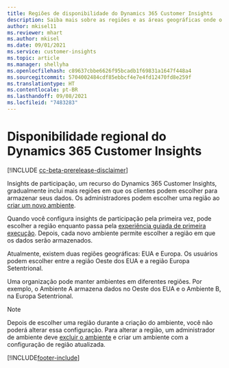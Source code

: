 ```yaml
---
title: Regiões de disponibilidade do Dynamics 365 Customer Insights
description: Saiba mais sobre as regiões e as áreas geográficas onde o serviço é implantado.
author: mkisel11
ms.reviewer: mhart
ms.author: mkisel
ms.date: 09/01/2021
ms.service: customer-insights
ms.topic: article
ms.manager: shellyha
ms.openlocfilehash: c89637cbbe6626f95bcadb1f69831a1647f448a4
ms.sourcegitcommit: 5704002484cdf85ebbcf4e7e4fd12470fd8e259f
ms.translationtype: HT
ms.contentlocale: pt-BR
ms.lasthandoff: 09/08/2021
ms.locfileid: "7483283"
---
```

# <a name="regional-availability-for-dynamics-365-customer-insights"></a>Disponibilidade regional do Dynamics 365 Customer Insights

[!INCLUDE [cc-beta-prerelease-disclaimer](includes/cc-beta-prerelease-disclaimer.md)]

Insights de participação, um recurso do Dynamics 365 Customer Insights, gradualmente inclui mais regiões em que os clientes podem escolher para armazenar seus dados. Os administradores podem escolher uma região ao [criar um novo ambiente](manage-environments-workspaces.md#create-an-environment). 

Quando você configura insights de participação pela primeira vez, pode escolher a região enquanto passa pela [experiência guiada de primeira execução](quickstart.md). Depois, cada novo ambiente permite escolher a região em que os dados serão armazenados.

Atualmente, existem duas regiões geográficas: EUA e Europa. Os usuários podem escolher entre a região Oeste dos EUA e a região Europa Setentrional.

Uma organização pode manter ambientes em diferentes regiões. Por exemplo, o Ambiente A armazena dados no Oeste dos EUA e o Ambiente B, na Europa Setentrional.

> [!NOTE]
> Depois de escolher uma região durante a criação do ambiente, você não poderá alterar essa configuração. Para alterar a região, um administrador de ambiente deve [excluir o ambiente](manage-environments-workspaces.md#delete-an-environment) e criar um ambiente com a configuração de região atualizada.


[!INCLUDE[footer-include](../includes/footer-banner.md)]
